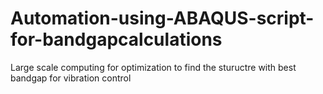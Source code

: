 # Automation-using-ABAQUS-script-for-bandgapcalculations
Large scale computing for optimization to find the stuructre with best bandgap for vibration control 
